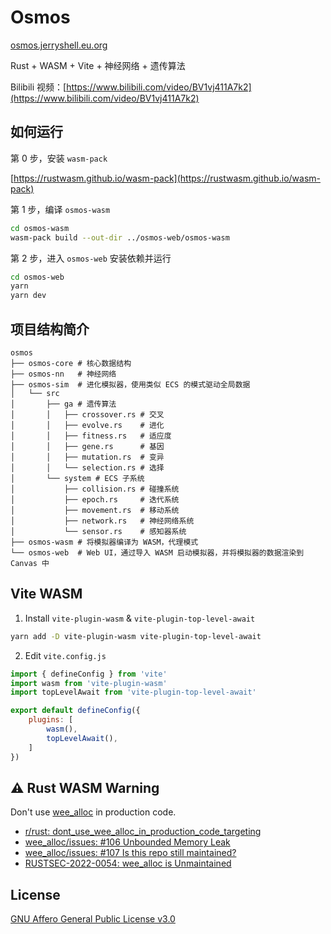 # Osmos

[osmos.jerryshell.eu.org](https://osmos.jerryshell.eu.org)

Rust + WASM + Vite + 神经网络 + 遗传算法

Bilibili 视频：[https://www.bilibili.com/video/BV1vj411A7k2](https://www.bilibili.com/video/BV1vj411A7k2)

## 如何运行

第 0 步，安装 `wasm-pack`

[https://rustwasm.github.io/wasm-pack](https://rustwasm.github.io/wasm-pack)

第 1 步，编译 `osmos-wasm`

```bash
cd osmos-wasm
wasm-pack build --out-dir ../osmos-web/osmos-wasm
```

第 2 步，进入 `osmos-web` 安装依赖并运行

```bash
cd osmos-web
yarn
yarn dev
```

## 项目结构简介

```
osmos
├── osmos-core # 核心数据结构
├── osmos-nn   # 神经网络
├── osmos-sim  # 进化模拟器，使用类似 ECS 的模式驱动全局数据
│   └── src
│       ├── ga # 遗传算法
│       │   ├── crossover.rs # 交叉
│       │   ├── evolve.rs    # 进化
│       │   ├── fitness.rs   # 适应度
│       │   ├── gene.rs      # 基因
│       │   ├── mutation.rs  # 变异
│       │   └── selection.rs # 选择
│       └── system # ECS 子系统
│           ├── collision.rs # 碰撞系统
│           ├── epoch.rs     # 迭代系统
│           ├── movement.rs  # 移动系统
│           ├── network.rs   # 神经网络系统
│           └── sensor.rs    # 感知器系统
├── osmos-wasm # 将模拟器编译为 WASM，代理模式
└── osmos-web  # Web UI，通过导入 WASM 启动模拟器，并将模拟器的数据渲染到 Canvas 中
```

## Vite WASM

1. Install `vite-plugin-wasm` & `vite-plugin-top-level-await`

```bash
yarn add -D vite-plugin-wasm vite-plugin-top-level-await 
```

2. Edit `vite.config.js`

```js
import { defineConfig } from 'vite'
import wasm from 'vite-plugin-wasm'
import topLevelAwait from 'vite-plugin-top-level-await'

export default defineConfig({
    plugins: [
        wasm(),
        topLevelAwait(),
    ]
})
```

## ⚠️ Rust WASM Warning

Don't use [wee_alloc](https://github.com/rustwasm/wee_alloc) in production code.

* [r/rust: dont_use_wee_alloc_in_production_code_targeting](https://www.reddit.com/r/rust/comments/x1cle0/dont_use_wee_alloc_in_production_code_targeting)
* [wee_alloc/issues: #106 Unbounded Memory Leak](https://github.com/rustwasm/wee_alloc/issues/106)
* [wee_alloc/issues: #107 Is this repo still maintained?](https://github.com/rustwasm/wee_alloc/issues/107)
* [RUSTSEC-2022-0054: wee_alloc is Unmaintained](https://rustsec.org/advisories/RUSTSEC-2022-0054.html)

## License

[GNU Affero General Public License v3.0](https://choosealicense.com/licenses/agpl-3.0)
